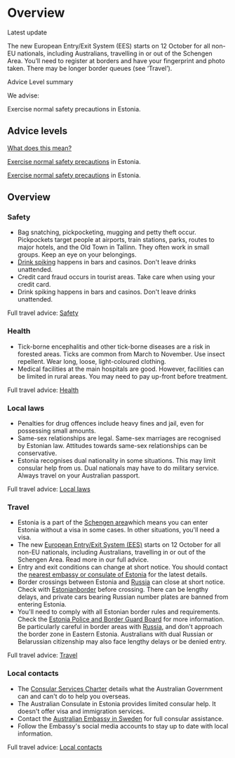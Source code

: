 # Overview

Latest update

The new European Entry/Exit System (EES) starts on 12 October for all non-EU nationals, including Australians, travelling in or out of the Schengen Area. You’ll need to register at borders and have your fingerprint and photo taken. There may be longer border queues (see ‘Travel’).

Advice Level summary

We advise:

Exercise normal safety precautions in Estonia.

## Advice levels

[What does this mean?](/before-you-go/travel-advice-explained/)

[Exercise normal safety precautions](https://www.smartraveller.gov.au/consular-services/travel-advice-explained#level1) in Estonia.

[Exercise normal safety precautions](https://www.smartraveller.gov.au/consular-services/travel-advice-explained#level1) in Estonia.

## Overview

### Safety

* Bag snatching, pickpocketing, mugging and petty theft occur. Pickpockets target people at airports, train stations, parks, routes to major hotels, and the Old Town in Tallinn. They often work in small groups. Keep an eye on your belongings.
* [Drink spiking](/before-you-go/safety/partying "Partying safely") happens in bars and casinos. Don't leave drinks unattended.
* Credit card fraud occurs in tourist areas. Take care when using your credit card.
* Drink spiking happens in bars and casinos. Don't leave drinks unattended.

Full travel advice: [Safety](#safety)

### Health

* Tick-borne encephalitis and other tick-borne diseases are a risk in forested areas. Ticks are common from March to November. Use insect repellent. Wear long, loose, light-coloured clothing.
* Medical facilities at the main hospitals are good. However, facilities can be limited in rural areas. You may need to pay up-front before treatment.

Full travel advice: [Health](#health)

### Local laws

* Penalties for drug offences include heavy fines and jail, even for possessing small amounts.
* Same-sex relationships are legal. Same-sex marriages are recognised by Estonian law. Attitudes towards same-sex relationships can be conservative.
* Estonia recognises dual nationality in some situations. This may limit consular help from us. Dual nationals may have to do military service. Always travel on your Australian passport.

Full travel advice: [Local laws](#local-laws)

### Travel

* Estonia is a part of the [Schengen area](/node/424)which means you can enter Estonia without a visa in some cases. In other situations, you'll need a visa.
* The new [European Entry/Exit System (EES)](https://travel-europe.europa.eu/en/ees) starts on 12 October for all non-EU nationals, including Australians, travelling in or out of the Schengen Area. Read more in our full advice.
* Entry and exit conditions can change at short notice. You should contact the [nearest embassy or consulate of Estonia](https://protocol.dfat.gov.au/Public/Missions/65) for the latest details.
* Border crossings between Estonia and [Russia](https://www.smartraveller.gov.au/destinations/europe/russia) can close at short notice. Check with [Estonianborder](https://www.estonianborder.eu/yphis/index.action) before crossing. There can be lengthy delays, and private cars bearing Russian number plates are banned from entering Estonia.
* You'll need to comply with all Estonian border rules and requirements. Check the [Estonia Police and Border Guard Board](https://www.politsei.ee/en/procedure-for-crossing-the-estonian-russian-border) for more information. Be particularly careful in border areas with [Russia](/destinations/europe/russia "Russia"), and don't approach the border zone in Eastern Estonia. Australians with dual Russian or Belarussian citizenship may also face lengthy delays or be denied entry.

Full travel advice: [Travel](#travel)

### Local contacts

* The [Consular Services Charter](/node/46) details what the Australian Government can and can't do to help you overseas.
* The Australian Consulate in Estonia provides limited consular help. It doesn't offer visa and immigration services.
* Contact the [Australian Embassy in Sweden](http://sweden.embassy.gov.au/) for full consular assistance.
* Follow the Embassy's social media accounts to stay up to date with local information.

Full travel advice: [Local contacts](#local-contacts)